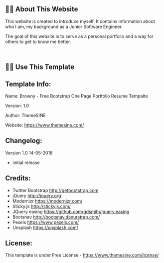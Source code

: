 ## 🧑‍💻 About This Website
This website is created to introduce myself. It contains information about who I am, my background as a Junior Software Engineer.

The goal of this website is to serve as a personal portfolio and a way for others to get to know me better.

</br>

## 🧑‍💻 Use This Template

Template Info:
-----------------------
Name: 		Browny - Free Bootstrap One Page Portfolio Resume Tempalte

Version: 	1.0

Author: 	ThemeSINE

Website: 	https://www.themesine.com/


Changelog:
-----------------------
Version 1.0 14-05-2018
- initial release 


Credits:
-----------------------
- Twitter Bootstrap http://getbootstrap.com
- jQuery http://jquery.org
- Modernizr https://modernizr.com/
- Sticky.js http://stickyjs.com/
- JQuery easing https://github.com/gdsmith/jquery.easing
- Bootsnav http://bootsnav.danurstrap.com/
- Pexels https://www.pexels.com/
- Unsplash https://unsplash.com/

License:
-----------------------
This template is under Free License - https://www.themesine.com/license/
